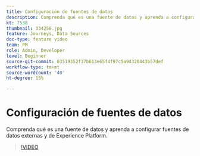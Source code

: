 ```yaml
---
title: Configuración de fuentes de datos
description: Comprenda qué es una fuente de datos y aprenda a configurar fuentes de datos externas y de Experience Platform.
kt: 7538
thumbnail: 334256.jpg
feature: Journeys, Data Sources
doc-type: feature video
team: PM
role: Admin, Developer
level: Beginner
source-git-commit: 03519352f37b613e65f4f97c5a94320443b57def
workflow-type: tm+mt
source-wordcount: '40'
ht-degree: 15%

---
```



# Configuración de fuentes de datos

Comprenda qué es una fuente de datos y aprenda a configurar fuentes de datos externas y de Experience Platform.

>[!VIDEO](https://video.tv.adobe.com/v/334256?quality=12)
